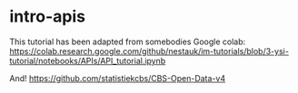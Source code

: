 # intro-apis


This tutorial has been adapted from somebodies Google colab: https://colab.research.google.com/github/nestauk/im-tutorials/blob/3-ysi-tutorial/notebooks/APIs/API_tutorial.ipynb

And! https://github.com/statistiekcbs/CBS-Open-Data-v4
